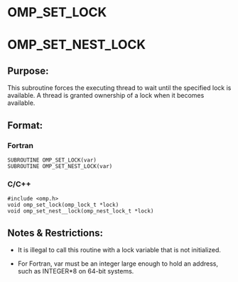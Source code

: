 # OMP_SET_LOCK 
# OMP_SET_NEST_LOCK

## Purpose:
This subroutine forces the executing thread to wait until the specified lock is available. A thread is granted ownership of a lock when it becomes available.

## Format:

### Fortran	
```
SUBROUTINE OMP_SET_LOCK(var)
SUBROUTINE OMP_SET_NEST_LOCK(var)
```

### C/C++	
```
#include <omp.h>
void omp_set_lock(omp_lock_t *lock)
void omp_set_nest__lock(omp_nest_lock_t *lock)
```
## Notes & Restrictions:

* It is illegal to call this routine with a lock variable that is not initialized.

* For Fortran, var must be an integer large enough to hold an address, such as INTEGER*8 on 64-bit systems.
